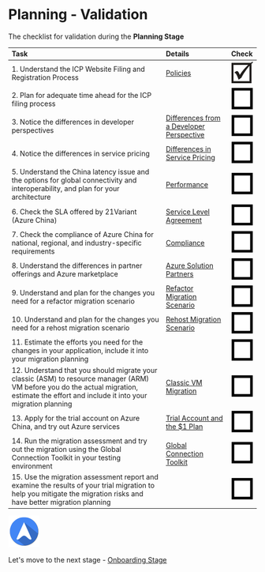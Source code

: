<properties
	pageTitle="Global Customer Playbook planning-validate | Azure"
	description="Global Customer Playbook planning-validate"
	services="global-customer-playbook"
	documentationCenter=""
	authors="jtong"
	manager="edwinc"
	editor=""
	tags="global-customer-playbook"/>

<tags
	ms.service="migration-lifecycle-planning"
	ms.workload=""
	ms.tgt_pltfrm=""
	ms.devlang="na"
	ms.topic="article"
	ms.date="12/26/2016"
	wacn.date="12/26/2016"
	wacn.lang="en" 
	ms.author="jtong"/>

# Planning - Validation

The checklist for validation during the **Planning Stage**

| Task | Details | Check |
|:---- |:------- |:----- |
| 1. Understand the ICP Website Filing and Registration Process | [Policies](/solutions/global-customer/planning/guidance/policies/) | ![d](../media/check-box.png) |
| 2. Plan for adequate time ahead for the ICP filing process |  | ![ud](../media/empty-box.png) |
| 3. Notice the differences in developer perspectives | [Differences from a Developer Perspective](/solutions/global-customer/planning/guidance/parity/) | ![ud](../media/empty-box.png) |
| 4. Notice the differences in service pricing | [Differences in Service Pricing](/solutions/global-customer/planning/guidance/parity/) | ![ud](../media/empty-box.png) |
| 5. Understand the China latency issue and the options for global connectivity and interoperability, and plan for your architecture | [Performance](/solutions/global-customer/planning/guidance/performance/) | ![ud](../media/empty-box.png) |
| 6. Check the SLA offered by 21Variant (Azure China) | [Service Level Agreement](/solutions/global-customer/planning/guidance/partners/) | ![ud](../media/empty-box.png) |
| 7. Check the compliance of Azure China for national, regional, and industry-specific requirements | [Compliance](/solutions/global-customer/planning/guidance/partners/) | ![ud](../media/empty-box.png) |
| 8. Understand the differences in partner offerings and Azure marketplace | [Azure Solution Partners](/solutions/global-customer/planning/guidance/partners/) | ![ud](../media/empty-box.png) |
| 9. Understand and plan for the changes you need for a refactor migration scenario | [Refactor Migration Scenario](/solutions/global-customer/planning/guidance/refactor-migration/) | ![ud](../media/empty-box.png) |
| 10. Understand and plan for the changes you need for a rehost migration scenario | [Rehost Migration Scenario](/solutions/global-customer/planning/guidance/rehost-migration/) | ![ud](../media/empty-box.png) |
| 11. Estimate the efforts you need for the changes in your application, include it into your migration planning |  | ![ud](../media/empty-box.png) |
| 12. Understand that you should migrate your classic (ASM) to resource manager (ARM) VM before you do the actual migration, estimate the effort and include it into your migration planning | [Classic VM Migration](/solutions/global-customer/other-migration-tools/) | ![ud](../media/empty-box.png) |
| 13. Apply for the trial account on Azure China, and try out Azure services | [Trial Account and the $1 Plan](/solutions/global-customer/planning/guidance/partners) | ![ud](../media/empty-box.png) |
| 14. Run the migration assessment and try out the migration using the Global Connection Toolkit in your testing environment | [Global Connection Toolkit](/solutions/global-customer/migration-assistant) | ![ud](../media/empty-box.png) |
| 15. Use the migration assessment report and examine the results of your trial migration to help you mitigate the migration risks and have better migration planning |  | ![ud](../media/empty-box.png) |

![navigation](../media/navigation.png)

Let's move to the next stage - [Onboarding Stage](/solutions/global-customer/onboarding/validate/)

 
